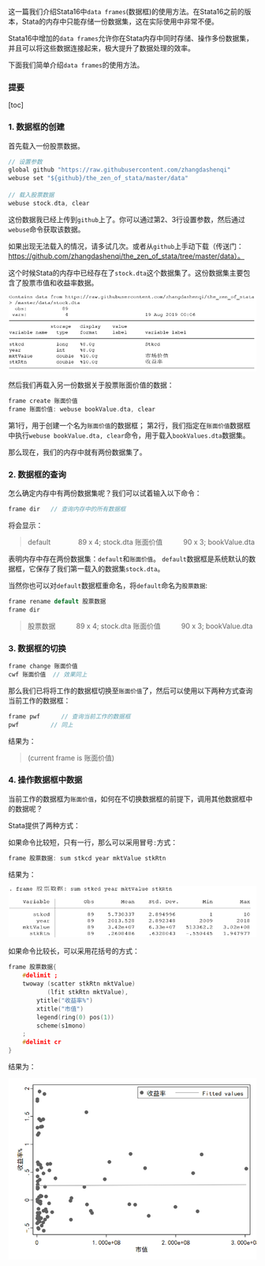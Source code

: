 这一篇我们介绍Stata16中`data frames`(数据框)的使用方法。在Stata16之前的版本，Stata的内存中只能存储一份数据集，这在实际使用中非常不便。

Stata16中增加的`data frames`允许你在Stata内存中同时存储、操作多份数据集，并且可以将这些数据连接起来，极大提升了数据处理的效率。

下面我们简单介绍`data frames`的使用方法。

### 提要

[toc]

### 1. 数据框的创建

首先载入一份股票数据。

```c
// 设置参数
global github "https://raw.githubusercontent.com/zhangdashenqi"
webuse set "${github}/the_zen_of_stata/master/data"

// 载入股票数据
webuse stock.dta, clear
```

这份数据我已经上传到`github`上了。你可以通过第2、3行设置参数，然后通过`webuse`命令获取该数据。

如果出现无法载入的情况，请多试几次。或者从`github`上手动下载（传送门：https://github.com/zhangdashenqi/the_zen_of_stata/tree/master/data）。

这个时候Stata的内存中已经存在了`stock.dta`这个数据集了。这份数据集主要包含了股票市值和收益率数据。

![图1](./img/1.png)

然后我们再载入另一份数据关于股票账面价值的数据：

```c
frame create 账面价值
frame 账面价值: webuse bookValue.dta, clear
```
第1行，用于创建一个名为`账面价值`的数据框；
第2行，我们指定在`账面价值`数据框中执行`webuse bookValue.dta, clear`命令，用于载入`bookValues.dta`数据集。

那么现在，我们的内存中就有两份数据集了。

### 2. 数据框的查询

怎么确定内存中有两份数据集呢？我们可以试着输入以下命令：

```c
frame dir   // 查询内存中的所有数据框
```
将会显示：
>   default　　　　89 x 4; stock.dta
  账面价值　　　90 x 3; bookValue.dta

表明内存中存在两份数据集：`default`和`账面价值`。
`default`数据框是系统默认的数据框，它保存了我们第一载入的数据集`stock.dta`。

当然你也可以对`default`数据框重命名，将`default`命名为`股票数据`:

```c
frame rename default 股票数据
frame dir
```
> 股票数据　　　89 x 4; stock.dta
  账面价值　　　90 x 3; bookValue.dta


### 3. 数据框的切换

```c
frame change 账面价值
cwf 账面价值  // 效果同上
```
那么我们已将将工作的数据框切换至`账面价值`了，然后可以使用以下两种方式查询当前工作的数据框：
```c
frame pwf      // 查询当前工作的数据框
pwf			// 同上
```
结果为：
>  (current frame is 账面价值)

### 4. 操作数据框中数据

当前工作的数据框为`账面价值`，如何在不切换数据框的前提下，调用其他数据框中的数据呢？

Stata提供了两种方式：

如果命令比较短，只有一行，那么可以采用冒号`:`方式：
```c
frame 股票数据: sum stkcd year mktValue stkRtn
```
结果为：

![图1](./img/2.png)


如果命令比较长，可以采用花括号的方式：
```c
frame 股票数据{
	#delimit ;
	twoway (scatter stkRtn mktValue)
		   (lfit stkRtn mktValue),
		ytitle("收益率%")
		xtitle("市值")
		legend(ring(0) pos(1))
		scheme(s1mono)
	;
	#delimit cr
}
```
结果为：

![图1](./img/3.png)